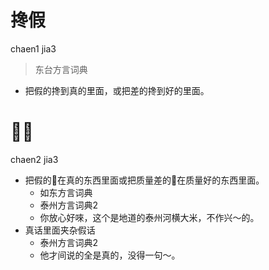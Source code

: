 # 搀假
chaen1 jia3
> 东台方言词典
- 把假的搀到真的里面，或把差的搀到好的里面。

# 𢵔假
chaen2 jia3
+ 把假的𢵔在真的东西里面或把质量差的𢵔在质量好的东西里面。
  * 如东方言词典
  * 泰州方言词典2
  - 你放心好唻，这个是地道的泰州河横大米，不作兴～的。
+ 真话里面夹杂假话
  * 泰州方言词典2
  - 他才间说的全是真的，没得一句～。
